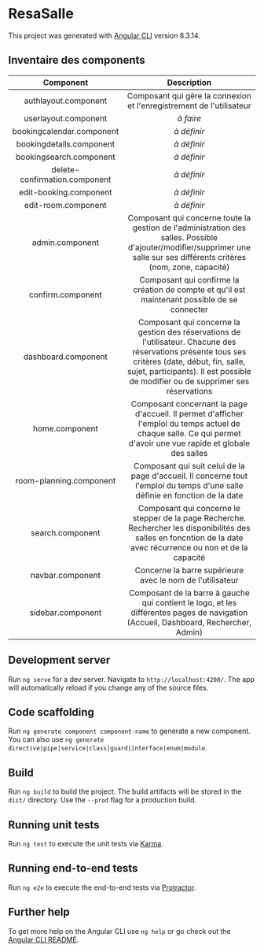 # ResaSalle

This project was generated with [Angular CLI](https://github.com/angular/angular-cli) version 8.3.14.

## Inventaire des components

| Component              | Description                                            |
| :--------------------: | :----------------------------------------------------: |
| authlayout.component   | Composant qui gère la connexion et l'enregistrement de l'utilisateur |
| userlayout.component          | *à faire*                                       |
| bookingcalendar.component     | *à définir*                                     |
| bookingdetails.component      | *à définir*                                     |
| bookingsearch.component       | *à définir*                                     |
| delete-confirmation.component | *à définir*                                     |
| edit-booking.component        | *à définir*                                     |
| edit-room.component           | *à définir*                                     |
| admin.component               | Composant qui concerne toute la gestion de l'administration des salles. Possible d'ajouter/modifier/supprimer une salle sur ses différents critères (nom, zone, capacité) |
| confirm.component             | Composant qui confirme la création de compte et qu'il est maintenant possible de se connecter |
| dashboard.component           | Composant qui concerne la gestion des réservations de l'utilisateur. Chacune des réservations présente tous ses critères (date, début, fin, salle, sujet, participants). Il est possible de modifier ou de supprimer ses réservations |
| home.component                | Composant concernant la page d'accueil. Il permet d'afficher l'emploi du temps actuel de chaque salle. Ce qui permet d'avoir une vue rapide et globale des salles |
| room-planning.component       | Composant qui suit celui de la page d'accueil. Il concerne tout l'emploi du temps d'une salle définie en fonction de la date |
| search.component              | Composant qui concerne le stepper de la page Recherche. Rechercher les disponibilités des salles en foncntion de la date avec récurrence ou non et de la capacité |
| navbar.component              | Concerne la barre supérieure avec le nom de l'utilisateur |
| sidebar.component             | Composant de la barre à gauche qui contient le logo, et les différentes pages de navigation (Accueil, Dashboard, Rechercher, Admin) |

## Development server

Run `ng serve` for a dev server. Navigate to `http://localhost:4200/`. The app will automatically reload if you change any of the source files.

## Code scaffolding

Run `ng generate component component-name` to generate a new component. You can also use `ng generate directive|pipe|service|class|guard|interface|enum|module`.

## Build

Run `ng build` to build the project. The build artifacts will be stored in the `dist/` directory. Use the `--prod` flag for a production build.

## Running unit tests

Run `ng test` to execute the unit tests via [Karma](https://karma-runner.github.io).

## Running end-to-end tests

Run `ng e2e` to execute the end-to-end tests via [Protractor](http://www.protractortest.org/).

## Further help

To get more help on the Angular CLI use `ng help` or go check out the [Angular CLI README](https://github.com/angular/angular-cli/blob/master/README.md).
